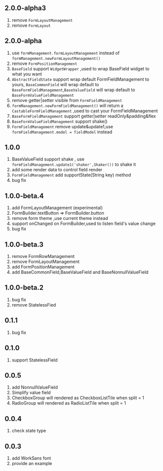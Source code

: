 ## 2.0.0-alpha3

1. remove `FormLayoutManagement`
2. remove `FormLayout`

## 2.0.0-alpha

1. use `formManagement.formLayoutManagement` instead of `formManagement.newFormLayoutManagement()`
2. remove `FormPositionManagement`
3. `BaseField` support `WidgetWrapper` ,used to wrap BaseField widget to what you want
4. `AbstractFieldState` support wrap default FormFieldManagement to yours, `BaseCommonField` will wrap default to `BaseFormFieldManagement`,`BaseValueField` will wrap default to `BaseFormValueFieldManagement`
5. remove getter|setter visible from `FormFieldManagement`
6. `formManagement.newFormFieldManagement()` will return a `CastableFormFieldManagement` ,used to cast your FormFieldManagement
7. `BaseFormFieldManagement` support getter|setter readOnly&padding&flex
8. `BaseFormValueFieldManagement` support shake()
9. `FormFieldManagement` remove update&update1,use `formFieldManagement.model = fieldModel` instead

## 1.0.0
1. BaseValueField support shake , use `formFieldManagement.update1('shaker',Shaker())` to shake it
2. add some render data to control field render
3. `FormFieldManagement` add supportState(String key) method
4. bug fix

## 1.0.0-beta.4

1. add FormLayoutManagement (experimental)
2. FormBuilder.textButton => FormBuilder.button
3. remove form theme ,use current theme instead
4. support onChanged on FormBuilder,used to listen field's value change
5. bug fix

## 1.0.0-beta.3

1. remove FormRowManagement
2. remove FormLayoutManagement
3. add FormPositionManagement
4. add BaseCommonField,BaseValueField and BaseNonnullValueField

## 1.0.0-beta.2

1. bug fix
2. remove StatelessFied

## 0.1.1

1. bug fix

## 0.1.0

1. support StatelessField

## 0.0.5

1. add NonnullValueField
2. Simplify value field
3. CheckboxGroup will rendered as CheckboxListTile when split = 1
4. RadioGroup will rendered as RadioListTile when split = 1

## 0.0.4 

1. check state type

## 0.0.3

1. add WorkSans font
2. provide an example